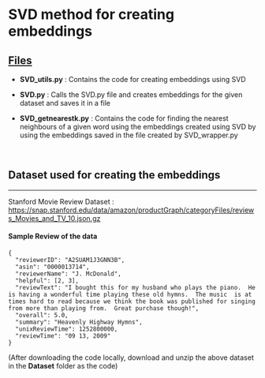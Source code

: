 # SVD method for creating embeddings

## <u>Files</u> 

* **SVD_utils.py** : Contains the code for creating embeddings using SVD
* **SVD.py** : Calls the SVD.py file and creates embeddings for the given dataset and saves it in a file

* **SVD_getnearestk.py** : Contains the code for finding the nearest neighbours of a given word using the embeddings created using SVD by using the embeddings saved in the file created by SVD_wrapper.py

<br>

## Dataset used for creating the embeddings
---


Stanford Movie Review Dataset : https://snap.stanford.edu/data/amazon/productGraph/categoryFiles/reviews_Movies_and_TV_10.json.gz

#### Sample Review of the data

```
{
  "reviewerID": "A2SUAM1J3GNN3B",
  "asin": "0000013714",
  "reviewerName": "J. McDonald",
  "helpful": [2, 3],
  "reviewText": "I bought this for my husband who plays the piano.  He is having a wonderful time playing these old hymns.  The music  is at times hard to read because we think the book was published for singing from more than playing from.  Great purchase though!",
  "overall": 5.0,
  "summary": "Heavenly Highway Hymns",
  "unixReviewTime": 1252800000,
  "reviewTime": "09 13, 2009"
}
```

(After downloading the code locally, download and unzip the above dataset in the **Dataset** folder as the code)